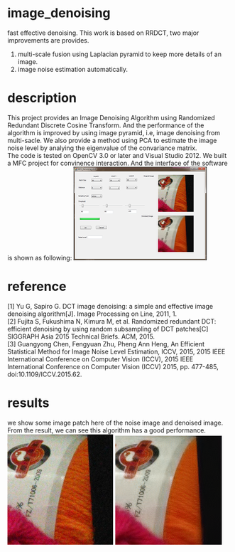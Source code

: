 # image_denoising
fast effective denoising. This work is based on RRDCT, two major improvements are provides. <br>
1. multi-scale fusion using Laplacian pyramid to keep more details of an image.  <br>
2. image noise estimation automatically.
# description
This project provides an Image Denoising Algorithm using Randomized Redundant Discrete Cosine Transform. And the performance of the algorithm is improved by using image pyramid, i.e, image denoising from multi-sacle. We also provide a method using PCA to estimate the image noise level by analying the eigenvalue of the convariance matrix. <br>
The code is tested on OpenCV 3.0 or later and Visual Studio 2012. We built a MFC project for convinence interaction. And the interface of the software is shown as following:
![image](./screenshot/interface.png)
# reference
[1] Yu G, Sapiro G. DCT image denoising: a simple and effective image denoising algorithm[J]. Image Processing on Line, 2011, 1. <br>
[2] Fujita S, Fukushima N, Kimura M, et al. Randomized redundant DCT: efficient denoising by using random subsampling of DCT patches[C]  SIGGRAPH Asia 2015 Technical Briefs. ACM, 2015. <br>
[3] Guangyong Chen, Fengyuan Zhu, Pheng Ann Heng, An Efficient Statistical Method for Image Noise Level Estimation, ICCV, 2015, 2015 IEEE International Conference on Computer Vision (ICCV), 2015 IEEE International Conference on Computer Vision (ICCV) 2015, pp. 477-485, doi:10.1109/ICCV.2015.62. 
# results
we show some image patch here of the noise image and denoised image. From the result, we can see this algorithm has a good performance.
![image](./screenshot/noise.png)
![image](./screenshot/denoised.png)
